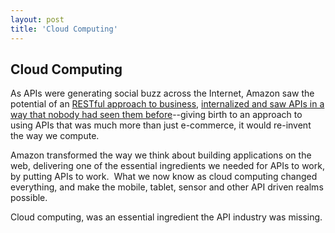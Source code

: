 ```yaml
---
layout: post
title: 'Cloud Computing'
---
```

<h2>Cloud Computing</h2>
<p>As APIs were generating social buzz across the Internet, Amazon saw the potential of an <a title="RESTful approach to business" href="http://apievangelist.com/2011/04/09/restful-business-architecture/" target="_blank">RESTful approach to business</a>, <a href="http://apievangelist.com/2012/01/12/the-secret-to-amazons-success-internal-apis/" target="_blank">internalized and saw APIs in a way that nobody had seen them before</a>--giving birth to an approach to using APIs that was much more than just e-commerce, it would re-invent the way we compute.</p>
<p>Amazon transformed the way we think about building applications on the web, delivering one of the essential ingredients we needed for APIs to work, by putting APIs to work.&nbsp; What we now know as cloud computing changed everything, and make the mobile, tablet, sensor and other API driven realms possible.</p>
<p>Cloud computing, was an essential ingredient the API industry was missing.</p>